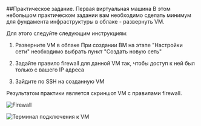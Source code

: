 ##Практическое задание. Первая виртуальная машина
В этом небольшом практическом задании вам необходимо сделать минимум для фундамента инфраструктуры в облаке - развернуть VM.

Для этого следуйте следующим инструкциям:

1. Разверните VM в облаке
При создании ВМ на этапе "Настройки сети" необходимо выбрать пункт "Создать новую сеть"

2. Задайте правило firewall для данной VM так, чтобы доступ к ней был только с вашего IP адреса

3. Зайдите по SSH на созданную VM


Результатом практики является скриншот VM с правилами firewall.

![Firewall](https://github.com/dim4eg91/Projects-and-Materials/blob/feature/education_Karpov_courses/06_cloud/01_Создание_виртуальной_машины/img/01_firewall.jpg)

![Терминал подключения к VM](https://github.com/dim4eg91/Projects-and-Materials/blob/feature/education_Karpov_courses/06_cloud/01_Создание_виртуальной_машины/img/01_терминал%20подключения%20к%20ВМ.jpg)

